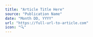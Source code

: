 ```yaml
---
title: "Article Title Here"
source: "Publication Name"
date: "Month DD, YYYY"
url: "https://full-url-to-article.com"
icon: "🔍"
---
```

